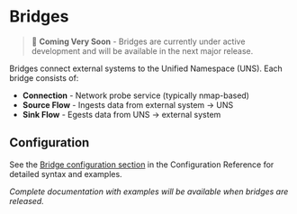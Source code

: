 # Bridges

> 🚧 **Coming Very Soon** - Bridges are currently under active development and will be available in the next major release.

Bridges connect external systems to the Unified Namespace (UNS). Each bridge consists of:

- **Connection** - Network probe service (typically nmap-based) 
- **Source Flow** - Ingests data from external system → UNS
- **Sink Flow** - Egests data from UNS → external system

## Configuration

See the [Bridge configuration section](../reference/configuration-reference.md#bridge--bridge-from-device-to-uns) in the Configuration Reference for detailed syntax and examples.


*Complete documentation with examples will be available when bridges are released.*

